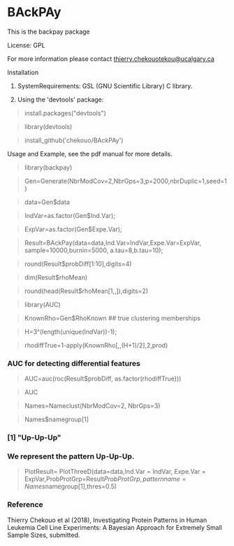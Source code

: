# BAckPAy 

This is the backpay package

License: GPL

For more information please contact thierry.chekouotekou@ucalgary.ca

Installation

1. SystemRequirements: GSL (GNU Scientific Library) C library.

2. Using the 'devtools' package:

> install.packages("devtools")

> library(devtools)

> install_github('chekouo/BAckPAy')

Usage and Example, see the pdf manual for more details. 

> library(backpay)

> Gen=Generate(NbrModCov=2,NbrGps=3,p=2000,nbrDuplic=1,seed=1)

> data=Gen$data

> IndVar=as.factor(Gen$Ind.Var);

> ExpVar=as.factor(Gen$Expe.Var);

> Result=BAckPay(data=data,Ind.Var=IndVar,Expe.Var=ExpVar, sample=10000,burnin=5000, a.tau=8,b.tau=10);

> round(Result$probDiff[1:10],digits=4)

> dim(Result$rhoMean)

> round(head(Result$rhoMean[1,,]),digits=2)

> library(AUC)

> KnownRho=Gen$RhoKnown ## true clustering memberships

> H=3^(length(unique(IndVar))-1);

> rhodiffTrue=1-apply(KnownRho[,,(H+1)/2],2,prod)

### AUC for detecting differential features
> AUC=auc(roc(Result$probDiff, as.factor(rhodiffTrue)))

> AUC

> Names=Nameclust(NbrModCov=2, NbrGps=3)

> Names$namegroup[1]
### [1] "Up-Up-Up"
### We represent the pattern Up-Up-Up.
> PlotResult= PlotThreeD(data=data,Ind.Var = IndVar, Expe.Var = ExpVar,ProbProtGrp=Result$ProbProtGrp,patternname=Names$namegroup[1],thres=0.5)

### Reference

Thierry Chekouo et al (2018), Investigating Protein Patterns in Human Leukemia Cell Line Experiments:
A Bayesian Approach for Extremely Small Sample Sizes, submitted.

